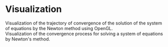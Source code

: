 # Visualization
Visualization of the trajectory of convergence of the solution of the system of equations by the Newton method using OpenGL.<br>
Visualization of the convergence process for solving a system of equations by Newton's method.<br>
